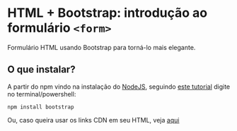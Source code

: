 # HTML + Bootstrap: introdução ao formulário `<form>`


Formulário HTML usando Bootstrap para torná-lo mais elegante. 

## O que instalar?

A partir do npm vindo na instalação do [NodeJS](https://nodejs.org/en/), seguindo [este tutorial](https://getbootstrap.com/docs/4.4/getting-started/download/#package-managers) digite no terminal/powershell:

```
npm install bootstrap
```

Ou, caso queira usar os links CDN em seu HTML, veja [aqui](https://getbootstrap.com/docs/4.4/getting-started/introduction/#starter-template)
